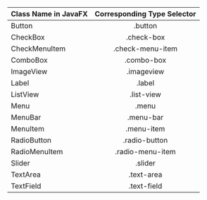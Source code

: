 | Class Name in JavaFX  | Corresponding Type Selector |
| --------------------  |:---------------------------:|
| Button                | .button                     |
| CheckBox              | .check-box                  |
| CheckMenuItem         | .check-menu-item            |
| ComboBox              | .combo-box                  |
| ImageView             | .imageview                  |
| Label                 | .label                      |
| ListView              | .list-view                  |
| Menu                  | .menu                       |
| MenuBar               | .menu-bar                   |
| MenuItem              | .menu-item                  |
| RadioButton           | .radio-button               |
| RadioMenuItem         | .radio-menu-item            |
| Slider                | .slider                     |
| TextArea              | .text-area                  |
| TextField             | .text-field                 |